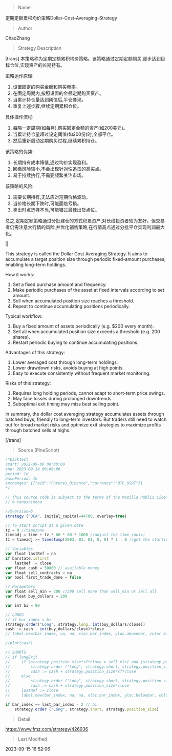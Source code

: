 
> Name

定期定额累积均价策略Dollar-Cost-Averaging-Strategy

> Author

ChaoZhang

> Strategy Description

[trans]
本策略称为定期定额累积均价策略。该策略通过定期定额购买,逐步达到目标仓位,实现资产的长期持有。

策略运作原理:
1. 设置固定的购买金额和购买频率。
2. 在固定周期内,按照设置的金额定期购买资产。
3. 当累计持仓量达到阈值后,平仓套现。
4. 重复上述步骤,继续定期累积仓位。

具体操作流程:
1. 每隔一定周期(如每月),购买固定金额的资产(如200美元)。
2. 当累计持仓量超过设定阈值(如200份)时,全部平仓。
3. 然后重新启动定期购买过程,继续累积持仓。

该策略的优势:
1. 长期持有成本降低,通过均价实现盈利。
2. 回撤风险较小,不会出现针对性追击的高买点。
3. 易于持续执行,不需要频繁关注市场。

该策略的风险:
1. 需要长期持有,无法应对短期价格波动。
2. 当价格长期下跌时,可能面临亏损。
3. 卖出时点选择不当,可能错过最佳出货点位。

总之,定期定额策略通过分批建仓的方式积累资产,对长线投资者较为友好。但交易者仍需注意大行情的风险,并优化销售策略,在行情高点通过分批平仓实现利润最大化。

|| 

This strategy is called the Dollar Cost Averaging Strategy. It aims to accumulate a target position size through periodic fixed-amount purchases, enabling long-term holdings.

How it works:
1. Set a fixed purchase amount and frequency.  
2. Make periodic purchases of the asset at fixed intervals according to set amount.
3. Sell when accumulated position size reaches a threshold.
4. Repeat to continue accumulating positions periodically.

Typical workflow:
1. Buy a fixed amount of assets periodically (e.g. $200 every month).
2. Sell all when accumulated position size exceeds a threshold (e.g. 200 shares).
3. Restart periodic buying to continue accumulating positions.

Advantages of this strategy:
1. Lower averaged cost through long-term holdings.
2. Lower drawdown risks, avoids buying at high points.  
3. Easy to execute consistently without frequent market monitoring.

Risks of this strategy:  
1. Requires long holding periods, cannot adapt to short-term price swings.
2. May face losses during prolonged downtrends.
3. Suboptimal exit timing may miss best selling point.

In summary, the dollar cost averaging strategy accumulates assets through batched buys, friendly to long-term investors. But traders still need to watch out for broad market risks and optimize exit strategies to maximize profits through batched sells at highs.

[/trans]



> Source (PineScript)

``` javascript
/*backtest
start: 2022-09-08 00:00:00
end: 2023-09-14 00:00:00
period: 1d
basePeriod: 1h
exchanges: [{"eid":"Futures_Binance","currency":"BTC_USDT"}]
*/

// This source code is subject to the terms of the Mozilla Public License 2.0 at https://mozilla.org/MPL/2.0/
// © tanoshimooo

//@version=5
strategy ("DCA", initial_capital=44700, overlay=true)

// To start script at a given date
tz = 0 //timezone
timeadj = time + tz * 60 * 60 * 1000 //adjust the time (unix)
t1 = timeadj >= timestamp(2003, 03, 01, 0, 0) ? 1 : 0 //get the starting time

// Variables
var float lastRef = na
if barstate.isfirst
    lastRef := close
var float cash = 50000 // available money
var float sell_contracts = na
var bool first_trade_done = false

// Parameters
var float sell_min = 200 //200 sell more than sell_min or sell all
var float buy_dollars = 200

var int bi = 90

// LONGS
// if bar_index < bi
strategy.order("Long", strategy.long, int(buy_dollars/close))
cash := cash - int(buy_dollars/close)*close
// label.new(bar_index, na, na, xloc.bar_index, yloc.abovebar, color.blue, label.style_triangleup, color.blue, size.tiny)

//plot(cash)

// SHORTS
// if longExit  
//     if (strategy.position_size*sf*close > sell_min) and (strategy.position_size*sf >= 1)
//         strategy.order ("Long", strategy.short, strategy.position_size*sf)
//         cash := cash + strategy.position_size*sf*close
//     else 
//         strategy.order ("Long", strategy.short, strategy.position_size)
//         cash := cash + strategy.position_size*close
//     lastRef := close
//     label.new(bar_index, na, na, xloc.bar_index, yloc.belowbar, color.red, label.style_triangledown, color.red, size.tiny)

if bar_index == last_bar_index - 2 // bi
    strategy.order ("Long", strategy.short, strategy.position_size)
```

> Detail

https://www.fmz.com/strategy/426936

> Last Modified

2023-09-15 16:52:06
